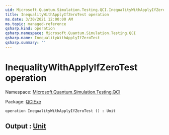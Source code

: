 ```yaml
---
uid: Microsoft.Quantum.Simulation.Testing.QCI.InequalityWithApplyIfZeroTest
title: InequalityWithApplyIfZeroTest operation
ms.date: 3/30/2021 12:00:00 AM
ms.topic: managed-reference
qsharp.kind: operation
qsharp.namespace: Microsoft.Quantum.Simulation.Testing.QCI
qsharp.name: InequalityWithApplyIfZeroTest
qsharp.summary: ''
---
```


# InequalityWithApplyIfZeroTest operation

Namespace: [Microsoft.Quantum.Simulation.Testing.QCI](xref:Microsoft.Quantum.Simulation.Testing.QCI)

Package: [QCIExe](https://nuget.org/packages/QCIExe)




```qsharp
operation InequalityWithApplyIfZeroTest () : Unit
```


## Output : [Unit](xref:microsoft.quantum.lang-ref.unit)

